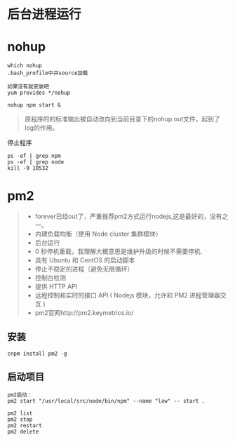 # 后台进程运行

# nohup

```shell
which nohup
.bash_profile中并source加载

如果没有就安装吧
yum provides */nohup

nohup npm start &

```

> 原程序的的标准输出被自动改向到当前目录下的nohup.out文件，起到了log的作用。

停止程序
```shell
ps -ef | grep npm
ps -ef | grep node
kill -9 10532
```

# pm2

>* forever已经out了，严重推荐pm2方式运行nodejs,这是最好的，没有之一。
>* 内建负载均衡（使用 Node cluster 集群模块）
>* 后台运行
>* 0 秒停机重载，我理解大概意思是维护升级的时候不需要停机.
>* 具有 Ubuntu 和 CentOS 的启动脚本
>* 停止不稳定的进程（避免无限循环）
>* 控制台检测
>* 提供 HTTP API
>* 远程控制和实时的接口 API ( Nodejs 模块，允许和 PM2 进程管理器交互 )
>* pm2官网http://pm2.keymetrics.io/

## 安装
```shell
cnpm install pm2 -g 
```
## 启动项目

```shell
pm2启动：
pm2 start "/usr/local/src/node/bin/npm" --name "law" -- start .

pm2 list
pm2 stop    
pm2 restart 
pm2 delete  
```





